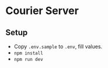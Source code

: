 # Courier Server

## Setup
- Copy `.env.sample` to `.env`, fill values.
- `npm install`
- `npm run dev`